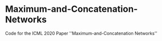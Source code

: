 # Maximum-and-Concatenation-Networks
Code for the ICML 2020 Paper ''Maximum-and-Concatenation Networks''
